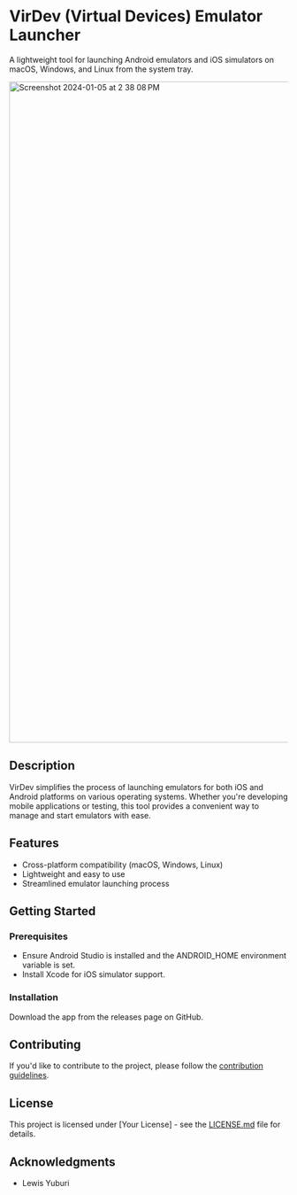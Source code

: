 # VirDev (Virtual Devices) Emulator Launcher

A lightweight tool for launching Android emulators and iOS simulators on macOS, Windows, and Linux from the system tray.

<img width="1194" alt="Screenshot 2024-01-05 at 2 38 08 PM" src="https://github.com/lewyuburi/virdev/assets/2156790/7632bebe-f8e9-4f74-acaa-caf069de399a">

## Description

VirDev simplifies the process of launching emulators for both iOS and Android platforms on various operating systems. Whether you're developing mobile applications or testing, this tool provides a convenient way to manage and start emulators with ease.

## Features

- Cross-platform compatibility (macOS, Windows, Linux)
- Lightweight and easy to use
- Streamlined emulator launching process

## Getting Started

### Prerequisites

- Ensure Android Studio is installed and the ANDROID_HOME environment variable is set.
- Install Xcode for iOS simulator support.

### Installation

Download the app from the releases page on GitHub.

## Contributing

If you'd like to contribute to the project, please follow the [contribution guidelines](CONTRIBUTING.md).

## License

This project is licensed under [Your License] - see the [LICENSE.md](LICENSE.md) file for details.

## Acknowledgments

- Lewis Yuburi
